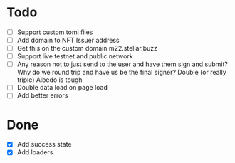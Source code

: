 # Todo
- [ ] Support custom toml files
- [ ] Add domain to NFT Issuer address
- [ ] Get this on the custom domain m22.stellar.buzz
- [ ] Support live testnet and public network
- [ ] Any reason not to just send to the user and have them sign and submit? Why do we round trip and have us be the final signer? Double (or really triple) Albedo is tough
- [ ] Double data load on page load
- [ ] Add better errors

# Done
- [x] Add success state
- [x] Add loaders